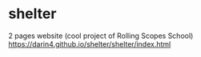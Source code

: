# shelter
2 pages website (cool project of Rolling Scopes School)
https://darin4.github.io/shelter/shelter/index.html
